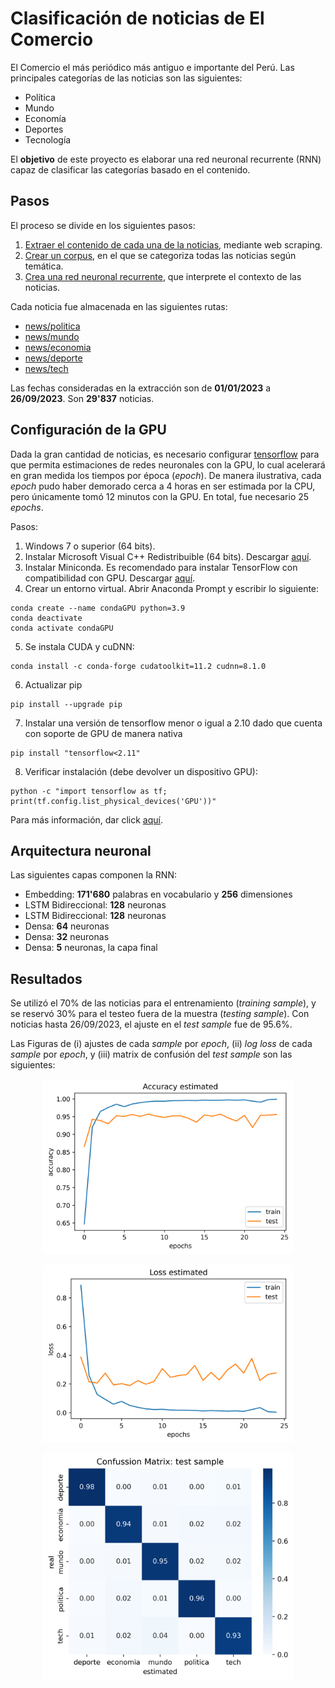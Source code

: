 # Clasificación de noticias de El Comercio
El Comercio el más periódico más antiguo e importante del Perú. Las principales categorías de las noticias son las siguientes:
- Política
- Mundo
- Economía
- Deportes
- Tecnología

El **objetivo** de este proyecto es elaborar una red neuronal recurrente (RNN) capaz de clasificar las categorías basado en el contenido.


## Pasos
El proceso se divide en los siguientes pasos:
1. [Extraer el contenido de cada una de la noticias](https://github.com/mauricioalvaradoo/classification_news/blob/master/1_scraping.py), mediante web scraping.
2. [Crear un corpus](https://github.com/mauricioalvaradoo/classification_news/blob/master/2_corpus.py), en el que se categoriza todas las noticias según temática.
3. [Crea una red neuronal recurrente](https://github.com/mauricioalvaradoo/classification_news/blob/master/3_classification.py), que interprete el contexto de las noticias.

Cada noticia fue almacenada en las siguientes rutas:
- [news/politica](https://github.com/mauricioalvaradoo/classification_news/blob/master/news/politica)
- [news/mundo](https://github.com/mauricioalvaradoo/classification_news/blob/master/news/mundo)
- [news/economia](https://github.com/mauricioalvaradoo/classification_news/blob/master/news/economia)
- [news/deporte](https://github.com/mauricioalvaradoo/classification_news/blob/master/news/deporte)
- [news/tech](https://github.com/mauricioalvaradoo/classification_news/blob/master/news/tech)

Las fechas consideradas en la extracción son de **01/01/2023** a **26/09/2023**. Son **29'837** noticias.


## Configuración de la GPU
Dada la gran cantidad de noticias, es necesario configurar [tensorflow](https://www.tensorflow.org/?hl=es-419) para que permita estimaciones de redes neuronales con la GPU, lo cual acelerará en gran medida los tiempos por época (_epoch_). De manera ilustrativa, cada _epoch_ pudo haber demorado cerca a 4 horas en ser estimada por la CPU, pero únicamente tomó 12 minutos con la GPU. En total, fue necesario 25 _epochs_.

Pasos:
1. Windows 7 o superior (64 bits).
2. Instalar Microsoft Visual C++ Redistribuible (64 bits). Descargar [aquí](https://learn.microsoft.com/es-ES/cpp/windows/latest-supported-vc-redist?view=msvc-170).
3. Instalar Miniconda. Es recomendado para instalar TensorFlow con compatibilidad con GPU. Descargar [aquí](https://docs.conda.io/projects/miniconda/en/latest/).
4. Crear un entorno virtual. Abrir Anaconda Prompt y escribir lo siguiente:
```
conda create --name condaGPU python=3.9
conda deactivate
conda activate condaGPU
```
5. Se instala CUDA y cuDNN:
```
conda install -c conda-forge cudatoolkit=11.2 cudnn=8.1.0
```
6. Actualizar pip
```
pip install --upgrade pip
```
7. Instalar una versión de tensorflow menor o igual a 2.10 dado que cuenta con soporte de GPU de manera nativa
```
pip install "tensorflow<2.11"
```
8. Verificar instalación (debe devolver un dispositivo GPU):
```
python -c "import tensorflow as tf; print(tf.config.list_physical_devices('GPU'))"
```

Para más información, dar click [aquí](https://www.tensorflow.org/install/pip?hl=es-419#windows-native_1).


## Arquitectura neuronal
Las siguientes capas componen la RNN:
* Embedding: **171'680** palabras en vocabulario y **256** dimensiones
* LSTM Bidireccional: **128** neuronas
* LSTM Bidireccional: **128** neuronas
* Densa: **64** neuronas
* Densa: **32** neuronas
* Densa: **5** neuronas, la capa final


## Resultados
Se utilizó el 70% de las noticias para el entrenamiento (_training sample_), y se reservó 30% para el testeo fuera de la muestra (_testing sample_). Con noticias hasta 26/09/2023, el ajuste en el _test sample_ fue de 95.6%.

Las Figuras de (i) ajustes de cada _sample_ por _epoch_, (ii) _log loss_ de cada _sample_ por _epoch_, y (iii) matrix de confusión del _test sample_ son las siguientes:
<p align='center'>
      <img src='figures/accuracy.png' width='400'>
</p>
<p align='center'>
      <img src='figures/loss.png' width='400'>
</p>

<p align='center'>
      <img src='figures/confussion_matrix.png' width='400'>
</p>
